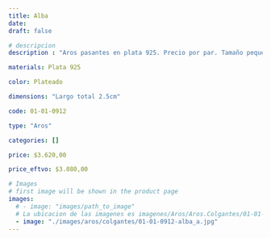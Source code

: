 ```yaml
---
title: Alba
date: 
draft: false

# descripcion
description : "Aros pasantes en plata 925. Precio por par. Tamaño pequeño."

materials: Plata 925

color: Plateado

dimensions: "Largo total 2.5cm"

code: 01-01-0912

type: "Aros"

categories: []

price: $3.620,00

price_eftvo: $3.080,00

# Images
# first image will be shown in the product page
images:
  # - image: "images/path_to_image"
  # La ubicacion de las imagenes es imagenes/Aros/Aros.Colgantes/01-01-0912-alba
  - image: "./images/aros/colgantes/01-01-0912-alba_a.jpg"
---
```

